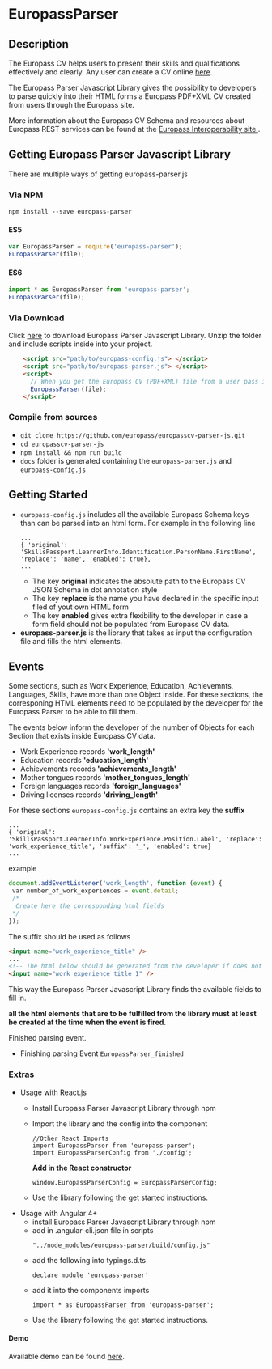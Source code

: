 
# EuropassParser

## Description
The Europass CV helps users to present their skills and qualifications effectively and clearly. Any user can create a CV online [here](https://europass.cedefop.europa.eu/editors). 

The Europass Parser Javascript Library gives the possibility to developers to parse quickly into their HTML forms a Europass PDF+XML CV created from users 
through the Europass site.

More information about the Europass CV Schema and resources about Europass REST services can be found at the [Europass Interoperability site.](https://interop.europass.cedefop.europa.eu/).

## Getting Europass Parser Javascript Library

There are multiple ways of getting europass-parser.js

### Via NPM
```
npm install --save europass-parser
```
#### ES5 
```javascript
var EuropassParser = require('europass-parser');
EuropassParser(file);
```
#### ES6
```javascript
import * as EuropassParser from 'europass-parser';
EuropassParser(file);
```
### Via Download

Click [here](https://github.com/europass/europasscv-parser-js/releases/download/1.0.2/europass-parser.zip) to download Europass Parser Javascript Library. Unzip the folder and include scripts inside into your project.
```html
    <script src="path/to/europass-config.js"> </script>  
    <script src="path/to/europass-parser.js"> </script>  
    <script>  
      // When you get the Europass CV (PDF+XML) file from a user pass it to the library  
      EuropassParser(file);  
    </script>
```
### Compile from sources

- `git clone https://github.com/europass/europasscv-parser-js.git`
- `cd europasscv-parser-js`
- `npm install && npm run build`
- `docs` folder is generated containing the `europass-parser.js` and `europass-config.js`

## Getting Started

-   `europass-config.js` includes all the available Europass Schema keys than can be parsed into an html form. For example in the following line
    ```
    ...  
    { 'original': 'SkillsPassport.LearnerInfo.Identification.PersonName.FirstName', 'replace': 'name', 'enabled': true},  
    ...
    ```
    -   The key  **original**  indicates the absolute path to the Europass CV JSON Schema in dot annotation style
    -   The key  **replace**  is the name you have declared in the specific input filed of yout own HTML form
    -   The key  **enabled**  gives extra flexibility to the developer in case a form field should not be populated from Europass CV data.
-   **europass-parser.js**  is the library that takes as input the configuration file and fills the html elements.

## Events
Some sections, such as Work Experience, Education, Achievemnts, Languages, Skills, have more than one Object inside. For these sections, the corresponing HTML elements need to be populated by the developer for the Europass Parser to be able to fill them.

The events below inform the developer of the number of Objects for each Section that exists inside Europass CV data.

-   Work Experience records  **'work_length'**
-   Education records  **'education_length'**
-   Achievements records  **'achievements_length'**
-   Mother tongues records  **'mother_tongues_length'**
-   Foreign languages records  **'foreign_languages'**
-   Driving licenses records  **'driving_length'**

For these sections `europass-config.js` contains an extra key the **suffix**
```
...  
{ 'original': 'SkillsPassport.LearnerInfo.WorkExperience.Position.Label', 'replace': 'work_experience_title', 'suffix': '_', 'enabled': true}  
...
```
example
```javascript
document.addEventListener('work_length', function (event) {  
 var number_of_work_experiences = event.detail;  
 /*  
  Create here the corresponding html fields  
 */  
});
```
The suffix should be used as follows
```html
<input name="work_experience_title" />
...  
<!-- The html below should be generated from the developer if does not already exists. -->  
<input name="work_experience_title_1" />
```
This way the Europass Parser Javascript Library finds the available fields to fill in.

**all the html elements that are to be fulfilled from the library must at least be created at the time when the event is fired.**

Finished parsing event.

-   Finishing parsing Event `EuropassParser_finished`

### Extras

-   Usage with React.js
    -   Install Europass Parser Javascript Library through npm
    -   Import the library and the config into the component  
	       ```
        //Other React Imports  
        import EuropassParser from 'europass-parser';  
        import EuropassParserConfig from './config';
        ```
          
        **Add in the React constructor**  
        ```
        window.EuropassParserConfig = EuropassParserConfig;
        ```
    -   Use the library following the get started instructions.
-   Usage with Angular 4+
    -   install Europass Parser Javascript Library through npm
    -   add in .angular-cli.json file in scripts  
        ```
        "../node_modules/europass-parser/build/config.js"
        ```
    -   add the following into typings.d.ts  
        ```
        declare module 'europass-parser'
        ```
    -   add it into the components imports  
        ```
        import * as EuropassParser from 'europass-parser';
        ```
    -   Use the library following the get started instructions.

#### Demo

Available demo can be found [here](https://europass.github.io/europasscv-parser-js/).
